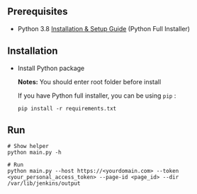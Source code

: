 ## Prerequisites

- Python 3.8 [Installation & Setup Guide](https://realpython.com/installing-python/) (Python Full Installer)

## Installation

- Install Python package

    **Notes:** You should enter root folder before install

    If you have Python full installer, you can be using `pip` :

    ```
    pip install -r requirements.txt
    ```
  
## Run

  ```commandline
  # Show helper
  python main.py -h
  
  # Run
  python main.py --host https://<yourdomain.com> --token <your_personal_access_token> --page-id <page_id> --dir /var/lib/jenkins/output
  ```